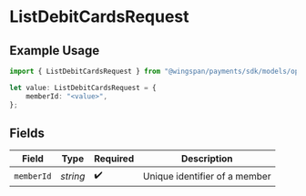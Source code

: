 # ListDebitCardsRequest

## Example Usage

```typescript
import { ListDebitCardsRequest } from "@wingspan/payments/sdk/models/operations";

let value: ListDebitCardsRequest = {
    memberId: "<value>",
};
```

## Fields

| Field                         | Type                          | Required                      | Description                   |
| ----------------------------- | ----------------------------- | ----------------------------- | ----------------------------- |
| `memberId`                    | *string*                      | :heavy_check_mark:            | Unique identifier of a member |